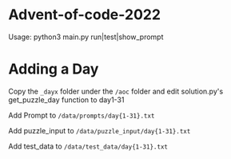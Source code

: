 # Advent-of-code-2022

<!--- advent_readme_stars table --->

Usage: python3 main.py run|test|show_prompt <day1-31>

# Adding a Day
Copy the `_dayx` folder under the `/aoc` folder and edit solution.py's get_puzzle_day function to day1-31

Add Prompt to `/data/prompts/day{1-31}.txt`

Add puzzle_input to `/data/puzzle_input/day{1-31}.txt`

Add test_data to `/data/test_data/day{1-31}.txt`